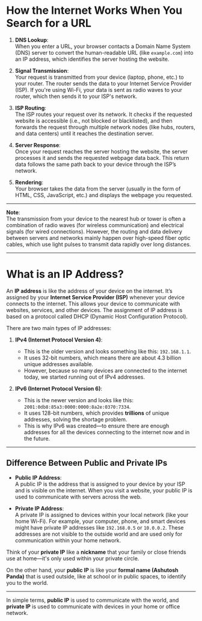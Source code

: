 # How the Internet Works When You Search for a URL

1. **DNS Lookup**:  
   When you enter a URL, your browser contacts a Domain Name System (DNS) server to convert the human-readable URL (like `example.com`) into an IP address, which identifies the server hosting the website.

2. **Signal Transmission**:  
   Your request is transmitted from your device (laptop, phone, etc.) to your router. The router sends the data to your Internet Service Provider (ISP). If you're using Wi-Fi, your data is sent as radio waves to your router, which then sends it to your ISP's network.

3. **ISP Routing**:  
   The ISP routes your request over its network. It checks if the requested website is accessible (i.e., not blocked or blacklisted), and then forwards the request through multiple network nodes (like hubs, routers, and data centers) until it reaches the destination server.

4. **Server Response**:  
   Once your request reaches the server hosting the website, the server processes it and sends the requested webpage data back. This return data follows the same path back to your device through the ISP’s network.

5. **Rendering**:  
   Your browser takes the data from the server (usually in the form of HTML, CSS, JavaScript, etc.) and displays the webpage you requested.

---

**Note**:  
The transmission from your device to the nearest hub or tower is often a combination of radio waves (for wireless communication) and electrical signals (for wired connections). However, the routing and data delivery between servers and networks mainly happen over high-speed fiber optic cables, which use light pulses to transmit data rapidly over long distances.

---

# What is an IP Address?

An **IP address** is like the address of your device on the internet. It’s assigned by your **Internet Service Provider (ISP)** whenever your device connects to the internet. This allows your device to communicate with websites, services, and other devices. The assignment of IP address is based on a protocol called DHCP (Dynamic Host Configuration Protocol). 

There are two main types of IP addresses:

1. **IPv4 (Internet Protocol Version 4)**:
   - This is the older version and looks something like this: `192.168.1.1`.
   - It uses 32-bit numbers, which means there are about 4.3 billion unique addresses available.
   - However, because so many devices are connected to the internet today, we started running out of IPv4 addresses.

2. **IPv6 (Internet Protocol Version 6)**:
   - This is the newer version and looks like this: `2001:0db8:85a3:0000:0000:8a2e:0370:7334`.
   - It uses 128-bit numbers, which provides **trillions** of unique addresses, solving the shortage problem.
   - This is why IPv6 was created—to ensure there are enough addresses for all the devices connecting to the internet now and in the future.

---

## Difference Between Public and Private IPs

- **Public IP Address**:  
  A public IP is the address that is assigned to your device by your ISP and is visible on the internet. When you visit a website, your public IP is used to communicate with servers across the web.

- **Private IP Address**:  
  A private IP is assigned to devices within your local network (like your home Wi-Fi). For example, your computer, phone, and smart devices might have private IP addresses like `192.168.0.5` or `10.0.0.2`. These addresses are not visible to the outside world and are used only for communication within your home network.


Think of your **private IP** like a **nickname** that your family or close friends use at home—it's only used within your private circle. 

On the other hand, your **public IP** is like your **formal name (Ashutosh Panda)** that is used outside, like at school or in public spaces, to identify you to the world.

---

In simple terms, **public IP** is used to communicate with the world, and **private IP** is used to communicate with devices in your home or office network.

